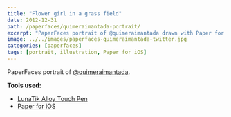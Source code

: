 ```yaml
---
title: "Flower girl in a grass field"
date: 2012-12-31
path: /paperfaces/quimeraimantada-portrait/
excerpt: "PaperFaces portrait of @quimeraimantada drawn with Paper for iOS on an iPad."
image: ../../images/paperfaces-quimeraimantada-twitter.jpg
categories: [paperfaces]
tags: [portrait, illustration, Paper for iOS]
---
```


PaperFaces portrait of [@quimeraimantada](https://twitter.com/quimeraimantada).

**Tools used:**

- [LunaTik Alloy Touch Pen](https://www.amazon.com/gp/product/B00821TR7G/ref=as_li_ss_tl?ie=UTF8&tag=mademist-20&linkCode=as2&camp=1789&creative=390957&creativeASIN=B00821TR7G)
- [Paper for iOS](https://paper.bywetransfer.com/)
